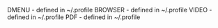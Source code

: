 DMENU - defined in ~/.profile
BROWSER - defined in ~/.profile
VIDEO - defined in ~/.profile
PDF - defined in ~/.profile
